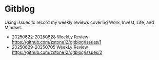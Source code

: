 # Gitblog
Using issues to record my weekly reviews covering Work, Invest, Life, and Mindset.

- 20250622-20250628 WeekLy Review https://github.com/zstone12/gitblog/issues/1
- 20250629-20250705 WeekLy Review https://github.com/zstone12/gitblog/issues/2
